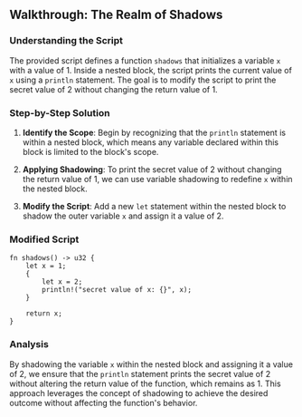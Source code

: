 ## Walkthrough: The Realm of Shadows

### Understanding the Script
The provided script defines a function `shadows` that initializes a variable `x` with a value of 1. Inside a nested block, the script prints the current value of `x` using a `println` statement. The goal is to modify the script to print the secret value of 2 without changing the return value of 1.

### Step-by-Step Solution
1. **Identify the Scope**: Begin by recognizing that the `println` statement is within a nested block, which means any variable declared within this block is limited to the block's scope.

2. **Applying Shadowing**: To print the secret value of 2 without changing the return value of 1, we can use variable shadowing to redefine `x` within the nested block.

3. **Modify the Script**: Add a new `let` statement within the nested block to shadow the outer variable `x` and assign it a value of 2.

### Modified Script
```cairo
fn shadows() -> u32 {
    let x = 1;
    {
        let x = 2; 
        println!("secret value of x: {}", x);
    }

    return x;
}
```
### Analysis
By shadowing the variable `x` within the nested block and assigning it a value of 2, we ensure that the `println` statement prints the secret value of 2 without altering the return value of the function, which remains as 1. This approach leverages the concept of shadowing to achieve the desired outcome without affecting the function's behavior.
